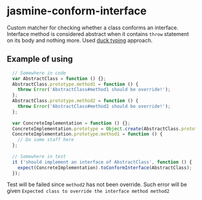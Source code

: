 # jasmine-conform-interface
Custom matcher for checking whether a class conforms an interface.
Interface method is considered abstract when it contains `throw` statement on its body and nothing more.
Used [duck typing](http://en.wikipedia.org/wiki/Duck_typing) approach.

## Example of using

```javascript
  // Somewhere in code
  var AbstractClass = function () {};
  AbstractClass.prototype.method1 = function () {
    throw Error('AbstractClass#method1 should be override!');
  };
  AbstractClass.prototype.method2 = function () {
    throw Error('AbstractClass#method2 should be override!');
  };
  
  var ConcreteImplementation = function () {};
  ConcreteImplementation.prototype = Object.create(AbstractClass.prototype);
  ConcreteImplementation.prototype.method1 = function () {
    // Do some staff here
  };
  
  // Somewhere in test
  it ('should implement an interface of AbstractClass', function () {
    expect(ConcreteImplementation).toConformInterface(AbstractClass);  
  });
```

Test will be failed since `method2` has not been override. Such error will be given `Expected class to override the interface method method2`
